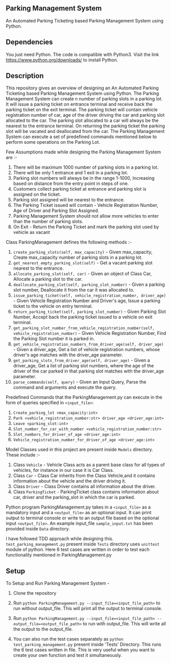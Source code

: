 ## Parking Management System

An Automated Parking Ticketing based Parking Management System using Python.

## Dependencies

You just need Python. The code is compatible with Python3. Visit the link https://www.python.org/downloads/ to install Python. 

## Description

This repository gives an overview of designing an An Automated Parking Ticketing based Parking Management System using Python.
The Parking Management System can create n number of parking slots in a parking lot. It will issue a parking ticket on entrance terminal
and receive back the parking ticket on the exit terminal. The parking ticket will contain vehicle registration number of car,
age of the driver driving the car and parking slot allocated to the car. The parking slot allocated to a car will always be the nearest 
to the entrance terminal. On returning the parking ticket the parking slot will be vacated and deallocated from the car.
The Parking Management System can execute a set of predefined commands mentioned below to perform some operations on the Parking Lot.


Few Assumptions made while designing the Parking Management System are :-

1. There will be maximum 1000 number of parking slots in a parking lot.
2. There will be only 1 entrance and 1 exit in a parking lot.
3. Parking slot numbers will always be in the range 1-1000, Increasing based on distance from the entry point in steps of one.
4. Customers collect parking ticket at entrance and parking slot is assigned on the ticket.
5. Parking slot assigned will be nearest to the entrance.
6. The Parking Ticket issued will contain - Vehicle Registration Number, Age of Driver and Parking Slot Assigned.
7. Parking Management System should not allow more vehicles to enter than the number of parking slots.
8. On Exit - Return the Parking Ticket and mark the parking slot used by vehicle as vacant


Class ParkingManagement defines the following methods :-
1. `create_parking_slots(self, max_capacity)` - Given max_capacity, Create max_capacity number of parking slots in a parking lot.
2. `get_nearest_empty_parking_slot(self)` - Get a vacant parking slot nearest to the entrance.
3. `allocate_parking_slot(self, car)` - Given an object of Class Car, Allocate a parking slot to the car.
4. `deallocate_parking_slot(self, parking_slot_number)` - Given a parking slot number, Deallocate it from the car it was allocated to.
5. `issue_parking_ticket(self, vehicle_registration_number, driver_age)` - Given Vehicle Registration Number and Driver's age,
Issue a parking ticket to the vehicle on entry terminal.
6. `return_parking_ticket(self, parking_slot_number)` - Given Parking Slot Number, Accept back the parking ticket issued to a vehicle on exit terminal.
7. `get_parking_slot_number_from_vehicle_registration_number(self, vehicle_registration_number)` - Given Vehicle Registration Number,
Find the Parking Slot number it is parked in.
8. `get_vehicle_registration_numbers_from_driver_age(self, driver_age)` - Given a driver_age, Get a list of vehicle registration numbers, 
whose driver's age matches with the driver_age parameter.
9. `get_parking_slots_from_driver_age(self, driver_age)` - Given a driver_age, Get a list of parking slot numbers, 
where the age of the driver of the car parked in that parking slot matches with the driver_age parameter.
10. `parse_commands(self, query)` - Given an Input Query, Parse the command and arguments and execute the query.


Predefined Commands that the ParkingManagement.py can execute in the form of queries specified in `<input_file>`:
1. `Create_parking_lot <max_capacity:int>`
2. `Park <vehicle_registration_number:str> driver_age <driver_age:int>`
3. `Leave <parking_slot:int>`
4. `Slot_number_for_car_with_number <vehicle_registration_number:str>`
5. `Slot_numbers_for_driver_of_age <driver_age:int>`
6. `Vehicle_registration_number_for_driver_of_age <driver_age:int>`

Model Classes used in this project are present inside `Models` directory. These include :-
1. Class `Vehicle` - Vehicle Class acts as a parent base class for all types of vehicles, for instance in our case it is Car Class.
2. Class `Car` - Class Car inherits from the Class Vehicle,and it contains information about the vehicle and the driver driving it.
3. Class `Driver` - Class Driver contains all information about the driver.
4. Class `ParkingTicket` - ParkingTicket class contains information about car, driver and the parking_slot in which the car is parked.


Python program ParkingManagement.py takes in a `<input_file>` as a mandatory input and a `<output_file>` as an optional input.
It can print output to terminal console or write to an output file based on the optional input `<output_file>`.
An example input_file `sample_input.txt` has been provided inside `Data` directory.


I have followed TDD approach while designing this. `test_parking_management.py` present inside `Tests` directory 
uses `unittest` module of python. Here 6 test cases are written in order to test each functionality mentioned in ParkingManagement.py

## Setup

To Setup and Run Parking Management System - 

1. Clone the repository

2. Run `python ParkingManagement.py --input_file=<input_file_path>` to run without output_file. 
This will print all the output to terminal console.
  
3. Run `python ParkingManagement.py --input_file=<input_file_path> --output_file=<output_file_path>` to run with output_file. 
This will write all the output to the output_file.

4. You can also run the test cases separately as `python test_parking_management.py` present inside 'Tests' Directory. 
This runs the 6 test cases written in file. 
This is very useful when you want to create your own function and test it simultaneously.
